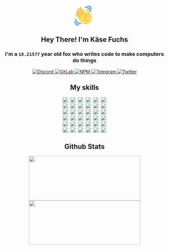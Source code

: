 <div><p align=center><img src=./resources/images/wave.gif width=64px height=64px></p><h2 align=center>Hey There! I'm Käse Fuchs</h2><h3 align=center>I'm a <code>18.21577</code> year old fox who writes code to make computers do things</h3><p align=center><a href=https://discord.com/users/507526681125322772><img alt=Discord src="https://img.shields.io/badge/Discord-5865F2?logo=discord&logoColor=white&style=flat-square#6e4065a16131fe942eca90bd5f854fbc"> </a><a href=https://gitlab.com/kasefuchs><img alt=GitLab src="https://img.shields.io/badge/GitLab-330F63?logo=gitlab&logoColor=white&style=flat-square#6e4065a16131fe942eca90bd5f854fbc"> </a><a href=https://npmjs.com/~kasefuchs><img alt=NPM src="https://img.shields.io/badge/NPM-CB3837?logo=npm&logoColor=white&style=flat-square#6e4065a16131fe942eca90bd5f854fbc"> </a><a href=https://t.me/kasefuchs><img alt=Telegram src="https://img.shields.io/badge/Telegram-2CA5E0?logo=telegram&logoColor=white&style=flat-square#6e4065a16131fe942eca90bd5f854fbc"> </a><a href=https://twitter.com/kasefuchs><img alt=Twitter src="https://img.shields.io/badge/Twitter-1DA1F2?logo=twitter&logoColor=white&style=flat-square#6e4065a16131fe942eca90bd5f854fbc"></a></p><h2 align=center>My skills</h2><p align=center><a href=https://aws.amazon.com/ ><picture><source srcset="https://skillicons.dev/icons?i=aws&theme=dark#6e4065a16131fe942eca90bd5f854fbc" media="(prefers-color-scheme: dark)"><source srcset="https://skillicons.dev/icons?i=aws&theme=light#6e4065a16131fe942eca90bd5f854fbc" media="(prefers-color-scheme: light), (prefers-color-scheme: no-preference)"><img src="https://skillicons.dev/icons?i=aws&theme=light#6e4065a16131fe942eca90bd5f854fbc"></picture></a>&nbsp;&nbsp;<a href=https://en.wikipedia.org/wiki/Bash_(Unix_shell)><picture><source srcset="https://skillicons.dev/icons?i=bash&theme=dark#6e4065a16131fe942eca90bd5f854fbc" media="(prefers-color-scheme: dark)"><source srcset="https://skillicons.dev/icons?i=bash&theme=light#6e4065a16131fe942eca90bd5f854fbc" media="(prefers-color-scheme: light), (prefers-color-scheme: no-preference)"><img src="https://skillicons.dev/icons?i=bash&theme=light#6e4065a16131fe942eca90bd5f854fbc"></picture></a>&nbsp;&nbsp;<a href=https://discord.com/developers/docs><picture><source srcset="https://skillicons.dev/icons?i=bots&theme=dark#6e4065a16131fe942eca90bd5f854fbc" media="(prefers-color-scheme: dark)"><source srcset="https://skillicons.dev/icons?i=bots&theme=light#6e4065a16131fe942eca90bd5f854fbc" media="(prefers-color-scheme: light), (prefers-color-scheme: no-preference)"><img src="https://skillicons.dev/icons?i=bots&theme=light#6e4065a16131fe942eca90bd5f854fbc"></picture></a>&nbsp;&nbsp;<a href=https://www.cloudflare.com/ ><picture><source srcset="https://skillicons.dev/icons?i=cloudflare&theme=dark#6e4065a16131fe942eca90bd5f854fbc" media="(prefers-color-scheme: dark)"><source srcset="https://skillicons.dev/icons?i=cloudflare&theme=light#6e4065a16131fe942eca90bd5f854fbc" media="(prefers-color-scheme: light), (prefers-color-scheme: no-preference)"><img src="https://skillicons.dev/icons?i=cloudflare&theme=light#6e4065a16131fe942eca90bd5f854fbc"></picture></a>&nbsp;&nbsp;<a href=https://en.wikipedia.org/wiki/CSS><picture><source srcset="https://skillicons.dev/icons?i=css&theme=dark#6e4065a16131fe942eca90bd5f854fbc" media="(prefers-color-scheme: dark)"><source srcset="https://skillicons.dev/icons?i=css&theme=light#6e4065a16131fe942eca90bd5f854fbc" media="(prefers-color-scheme: light), (prefers-color-scheme: no-preference)"><img src="https://skillicons.dev/icons?i=css&theme=light#6e4065a16131fe942eca90bd5f854fbc"></picture></a>&nbsp;&nbsp;<a href=https://www.docker.com/ ><picture><source srcset="https://skillicons.dev/icons?i=docker&theme=dark#6e4065a16131fe942eca90bd5f854fbc" media="(prefers-color-scheme: dark)"><source srcset="https://skillicons.dev/icons?i=docker&theme=light#6e4065a16131fe942eca90bd5f854fbc" media="(prefers-color-scheme: light), (prefers-color-scheme: no-preference)"><img src="https://skillicons.dev/icons?i=docker&theme=light#6e4065a16131fe942eca90bd5f854fbc"></picture></a><br><a href=https://www.electronjs.org/ ><picture><source srcset="https://skillicons.dev/icons?i=electron&theme=dark#6e4065a16131fe942eca90bd5f854fbc" media="(prefers-color-scheme: dark)"><source srcset="https://skillicons.dev/icons?i=electron&theme=light#6e4065a16131fe942eca90bd5f854fbc" media="(prefers-color-scheme: light), (prefers-color-scheme: no-preference)"><img src="https://skillicons.dev/icons?i=electron&theme=light#6e4065a16131fe942eca90bd5f854fbc"></picture></a>&nbsp;&nbsp;<a href=https://expressjs.com/ ><picture><source srcset="https://skillicons.dev/icons?i=express&theme=dark#6e4065a16131fe942eca90bd5f854fbc" media="(prefers-color-scheme: dark)"><source srcset="https://skillicons.dev/icons?i=express&theme=light#6e4065a16131fe942eca90bd5f854fbc" media="(prefers-color-scheme: light), (prefers-color-scheme: no-preference)"><img src="https://skillicons.dev/icons?i=express&theme=light#6e4065a16131fe942eca90bd5f854fbc"></picture></a>&nbsp;&nbsp;<a href=https://www.figma.com/ ><picture><source srcset="https://skillicons.dev/icons?i=figma&theme=dark#6e4065a16131fe942eca90bd5f854fbc" media="(prefers-color-scheme: dark)"><source srcset="https://skillicons.dev/icons?i=figma&theme=light#6e4065a16131fe942eca90bd5f854fbc" media="(prefers-color-scheme: light), (prefers-color-scheme: no-preference)"><img src="https://skillicons.dev/icons?i=figma&theme=light#6e4065a16131fe942eca90bd5f854fbc"></picture></a>&nbsp;&nbsp;<a href=https://firebase.google.com/ ><picture><source srcset="https://skillicons.dev/icons?i=firebase&theme=dark#6e4065a16131fe942eca90bd5f854fbc" media="(prefers-color-scheme: dark)"><source srcset="https://skillicons.dev/icons?i=firebase&theme=light#6e4065a16131fe942eca90bd5f854fbc" media="(prefers-color-scheme: light), (prefers-color-scheme: no-preference)"><img src="https://skillicons.dev/icons?i=firebase&theme=light#6e4065a16131fe942eca90bd5f854fbc"></picture></a>&nbsp;&nbsp;<a href=https://flask.palletsprojects.com/ ><picture><source srcset="https://skillicons.dev/icons?i=flask&theme=dark#6e4065a16131fe942eca90bd5f854fbc" media="(prefers-color-scheme: dark)"><source srcset="https://skillicons.dev/icons?i=flask&theme=light#6e4065a16131fe942eca90bd5f854fbc" media="(prefers-color-scheme: light), (prefers-color-scheme: no-preference)"><img src="https://skillicons.dev/icons?i=flask&theme=light#6e4065a16131fe942eca90bd5f854fbc"></picture></a>&nbsp;&nbsp;<a href=https://cloud.google.com/ ><picture><source srcset="https://skillicons.dev/icons?i=gcp&theme=dark#6e4065a16131fe942eca90bd5f854fbc" media="(prefers-color-scheme: dark)"><source srcset="https://skillicons.dev/icons?i=gcp&theme=light#6e4065a16131fe942eca90bd5f854fbc" media="(prefers-color-scheme: light), (prefers-color-scheme: no-preference)"><img src="https://skillicons.dev/icons?i=gcp&theme=light#6e4065a16131fe942eca90bd5f854fbc"></picture></a><br><a href=https://git-scm.com/ ><picture><source srcset="https://skillicons.dev/icons?i=git&theme=dark#6e4065a16131fe942eca90bd5f854fbc" media="(prefers-color-scheme: dark)"><source srcset="https://skillicons.dev/icons?i=git&theme=light#6e4065a16131fe942eca90bd5f854fbc" media="(prefers-color-scheme: light), (prefers-color-scheme: no-preference)"><img src="https://skillicons.dev/icons?i=git&theme=light#6e4065a16131fe942eca90bd5f854fbc"></picture></a>&nbsp;&nbsp;<a href=https://github.com/ ><picture><source srcset="https://skillicons.dev/icons?i=github&theme=dark#6e4065a16131fe942eca90bd5f854fbc" media="(prefers-color-scheme: dark)"><source srcset="https://skillicons.dev/icons?i=github&theme=light#6e4065a16131fe942eca90bd5f854fbc" media="(prefers-color-scheme: light), (prefers-color-scheme: no-preference)"><img src="https://skillicons.dev/icons?i=github&theme=light#6e4065a16131fe942eca90bd5f854fbc"></picture></a>&nbsp;&nbsp;<a href=https://gitlab.com/ ><picture><source srcset="https://skillicons.dev/icons?i=gitlab&theme=dark#6e4065a16131fe942eca90bd5f854fbc" media="(prefers-color-scheme: dark)"><source srcset="https://skillicons.dev/icons?i=gitlab&theme=light#6e4065a16131fe942eca90bd5f854fbc" media="(prefers-color-scheme: light), (prefers-color-scheme: no-preference)"><img src="https://skillicons.dev/icons?i=gitlab&theme=light#6e4065a16131fe942eca90bd5f854fbc"></picture></a>&nbsp;&nbsp;<a href=https://www.heroku.com/ ><picture><source srcset="https://skillicons.dev/icons?i=heroku&theme=dark#6e4065a16131fe942eca90bd5f854fbc" media="(prefers-color-scheme: dark)"><source srcset="https://skillicons.dev/icons?i=heroku&theme=light#6e4065a16131fe942eca90bd5f854fbc" media="(prefers-color-scheme: light), (prefers-color-scheme: no-preference)"><img src="https://skillicons.dev/icons?i=heroku&theme=light#6e4065a16131fe942eca90bd5f854fbc"></picture></a>&nbsp;&nbsp;<a href=https://en.wikipedia.org/wiki/HTML><picture><source srcset="https://skillicons.dev/icons?i=html&theme=dark#6e4065a16131fe942eca90bd5f854fbc" media="(prefers-color-scheme: dark)"><source srcset="https://skillicons.dev/icons?i=html&theme=light#6e4065a16131fe942eca90bd5f854fbc" media="(prefers-color-scheme: light), (prefers-color-scheme: no-preference)"><img src="https://skillicons.dev/icons?i=html&theme=light#6e4065a16131fe942eca90bd5f854fbc"></picture></a>&nbsp;&nbsp;<a href=https://en.wikipedia.org/wiki/JavaScript><picture><source srcset="https://skillicons.dev/icons?i=js&theme=dark#6e4065a16131fe942eca90bd5f854fbc" media="(prefers-color-scheme: dark)"><source srcset="https://skillicons.dev/icons?i=js&theme=light#6e4065a16131fe942eca90bd5f854fbc" media="(prefers-color-scheme: light), (prefers-color-scheme: no-preference)"><img src="https://skillicons.dev/icons?i=js&theme=light#6e4065a16131fe942eca90bd5f854fbc"></picture></a><br><a href=https://en.wikipedia.org/wiki/Linux><picture><source srcset="https://skillicons.dev/icons?i=linux&theme=dark#6e4065a16131fe942eca90bd5f854fbc" media="(prefers-color-scheme: dark)"><source srcset="https://skillicons.dev/icons?i=linux&theme=light#6e4065a16131fe942eca90bd5f854fbc" media="(prefers-color-scheme: light), (prefers-color-scheme: no-preference)"><img src="https://skillicons.dev/icons?i=linux&theme=light#6e4065a16131fe942eca90bd5f854fbc"></picture></a>&nbsp;&nbsp;<a href=https://mui.com/ ><picture><source srcset="https://skillicons.dev/icons?i=materialui&theme=dark#6e4065a16131fe942eca90bd5f854fbc" media="(prefers-color-scheme: dark)"><source srcset="https://skillicons.dev/icons?i=materialui&theme=light#6e4065a16131fe942eca90bd5f854fbc" media="(prefers-color-scheme: light), (prefers-color-scheme: no-preference)"><img src="https://skillicons.dev/icons?i=materialui&theme=light#6e4065a16131fe942eca90bd5f854fbc"></picture></a>&nbsp;&nbsp;<a href=https://en.wikipedia.org/wiki/Markdown><picture><source srcset="https://skillicons.dev/icons?i=md&theme=dark#6e4065a16131fe942eca90bd5f854fbc" media="(prefers-color-scheme: dark)"><source srcset="https://skillicons.dev/icons?i=md&theme=light#6e4065a16131fe942eca90bd5f854fbc" media="(prefers-color-scheme: light), (prefers-color-scheme: no-preference)"><img src="https://skillicons.dev/icons?i=md&theme=light#6e4065a16131fe942eca90bd5f854fbc"></picture></a>&nbsp;&nbsp;<a href=https://www.mongodb.com/ ><picture><source srcset="https://skillicons.dev/icons?i=mongodb&theme=dark#6e4065a16131fe942eca90bd5f854fbc" media="(prefers-color-scheme: dark)"><source srcset="https://skillicons.dev/icons?i=mongodb&theme=light#6e4065a16131fe942eca90bd5f854fbc" media="(prefers-color-scheme: light), (prefers-color-scheme: no-preference)"><img src="https://skillicons.dev/icons?i=mongodb&theme=light#6e4065a16131fe942eca90bd5f854fbc"></picture></a>&nbsp;&nbsp;<a href=https://www.mysql.com/ ><picture><source srcset="https://skillicons.dev/icons?i=mysql&theme=dark#6e4065a16131fe942eca90bd5f854fbc" media="(prefers-color-scheme: dark)"><source srcset="https://skillicons.dev/icons?i=mysql&theme=light#6e4065a16131fe942eca90bd5f854fbc" media="(prefers-color-scheme: light), (prefers-color-scheme: no-preference)"><img src="https://skillicons.dev/icons?i=mysql&theme=light#6e4065a16131fe942eca90bd5f854fbc"></picture></a>&nbsp;&nbsp;<a href=https://nextjs.org/ ><picture><source srcset="https://skillicons.dev/icons?i=nextjs&theme=dark#6e4065a16131fe942eca90bd5f854fbc" media="(prefers-color-scheme: dark)"><source srcset="https://skillicons.dev/icons?i=nextjs&theme=light#6e4065a16131fe942eca90bd5f854fbc" media="(prefers-color-scheme: light), (prefers-color-scheme: no-preference)"><img src="https://skillicons.dev/icons?i=nextjs&theme=light#6e4065a16131fe942eca90bd5f854fbc"></picture></a><br><a href=https://nodejs.org/en/ ><picture><source srcset="https://skillicons.dev/icons?i=nodejs&theme=dark#6e4065a16131fe942eca90bd5f854fbc" media="(prefers-color-scheme: dark)"><source srcset="https://skillicons.dev/icons?i=nodejs&theme=light#6e4065a16131fe942eca90bd5f854fbc" media="(prefers-color-scheme: light), (prefers-color-scheme: no-preference)"><img src="https://skillicons.dev/icons?i=nodejs&theme=light#6e4065a16131fe942eca90bd5f854fbc"></picture></a>&nbsp;&nbsp;<a href=https://www.postgresql.org/ ><picture><source srcset="https://skillicons.dev/icons?i=postgres&theme=dark#6e4065a16131fe942eca90bd5f854fbc" media="(prefers-color-scheme: dark)"><source srcset="https://skillicons.dev/icons?i=postgres&theme=light#6e4065a16131fe942eca90bd5f854fbc" media="(prefers-color-scheme: light), (prefers-color-scheme: no-preference)"><img src="https://skillicons.dev/icons?i=postgres&theme=light#6e4065a16131fe942eca90bd5f854fbc"></picture></a>&nbsp;&nbsp;<a href=https://learn.microsoft.com/en-us/powershell/ ><picture><source srcset="https://skillicons.dev/icons?i=powershell&theme=dark#6e4065a16131fe942eca90bd5f854fbc" media="(prefers-color-scheme: dark)"><source srcset="https://skillicons.dev/icons?i=powershell&theme=light#6e4065a16131fe942eca90bd5f854fbc" media="(prefers-color-scheme: light), (prefers-color-scheme: no-preference)"><img src="https://skillicons.dev/icons?i=powershell&theme=light#6e4065a16131fe942eca90bd5f854fbc"></picture></a>&nbsp;&nbsp;<a href=https://www.python.org/ ><picture><source srcset="https://skillicons.dev/icons?i=py&theme=dark#6e4065a16131fe942eca90bd5f854fbc" media="(prefers-color-scheme: dark)"><source srcset="https://skillicons.dev/icons?i=py&theme=light#6e4065a16131fe942eca90bd5f854fbc" media="(prefers-color-scheme: light), (prefers-color-scheme: no-preference)"><img src="https://skillicons.dev/icons?i=py&theme=light#6e4065a16131fe942eca90bd5f854fbc"></picture></a>&nbsp;&nbsp;<a href=https://www.raspberrypi.org/ ><picture><source srcset="https://skillicons.dev/icons?i=raspberrypi&theme=dark#6e4065a16131fe942eca90bd5f854fbc" media="(prefers-color-scheme: dark)"><source srcset="https://skillicons.dev/icons?i=raspberrypi&theme=light#6e4065a16131fe942eca90bd5f854fbc" media="(prefers-color-scheme: light), (prefers-color-scheme: no-preference)"><img src="https://skillicons.dev/icons?i=raspberrypi&theme=light#6e4065a16131fe942eca90bd5f854fbc"></picture></a>&nbsp;&nbsp;<a href=https://reactjs.org/ ><picture><source srcset="https://skillicons.dev/icons?i=react&theme=dark#6e4065a16131fe942eca90bd5f854fbc" media="(prefers-color-scheme: dark)"><source srcset="https://skillicons.dev/icons?i=react&theme=light#6e4065a16131fe942eca90bd5f854fbc" media="(prefers-color-scheme: light), (prefers-color-scheme: no-preference)"><img src="https://skillicons.dev/icons?i=react&theme=light#6e4065a16131fe942eca90bd5f854fbc"></picture></a><br><a href=https://redux.js.org/ ><picture><source srcset="https://skillicons.dev/icons?i=redux&theme=dark#6e4065a16131fe942eca90bd5f854fbc" media="(prefers-color-scheme: dark)"><source srcset="https://skillicons.dev/icons?i=redux&theme=light#6e4065a16131fe942eca90bd5f854fbc" media="(prefers-color-scheme: light), (prefers-color-scheme: no-preference)"><img src="https://skillicons.dev/icons?i=redux&theme=light#6e4065a16131fe942eca90bd5f854fbc"></picture></a>&nbsp;&nbsp;<a href=https://en.wikipedia.org/wiki/Regular_expression><picture><source srcset="https://skillicons.dev/icons?i=regex&theme=dark#6e4065a16131fe942eca90bd5f854fbc" media="(prefers-color-scheme: dark)"><source srcset="https://skillicons.dev/icons?i=regex&theme=light#6e4065a16131fe942eca90bd5f854fbc" media="(prefers-color-scheme: light), (prefers-color-scheme: no-preference)"><img src="https://skillicons.dev/icons?i=regex&theme=light#6e4065a16131fe942eca90bd5f854fbc"></picture></a>&nbsp;&nbsp;<a href=https://en.wikipedia.org/wiki/Sass_(stylesheet_language)><picture><source srcset="https://skillicons.dev/icons?i=sass&theme=dark#6e4065a16131fe942eca90bd5f854fbc" media="(prefers-color-scheme: dark)"><source srcset="https://skillicons.dev/icons?i=sass&theme=light#6e4065a16131fe942eca90bd5f854fbc" media="(prefers-color-scheme: light), (prefers-color-scheme: no-preference)"><img src="https://skillicons.dev/icons?i=sass&theme=light#6e4065a16131fe942eca90bd5f854fbc"></picture></a>&nbsp;&nbsp;<a href=https://www.typescriptlang.org/ ><picture><source srcset="https://skillicons.dev/icons?i=ts&theme=dark#6e4065a16131fe942eca90bd5f854fbc" media="(prefers-color-scheme: dark)"><source srcset="https://skillicons.dev/icons?i=ts&theme=light#6e4065a16131fe942eca90bd5f854fbc" media="(prefers-color-scheme: light), (prefers-color-scheme: no-preference)"><img src="https://skillicons.dev/icons?i=ts&theme=light#6e4065a16131fe942eca90bd5f854fbc"></picture></a>&nbsp;&nbsp;<a href=https://unity.com/ ><picture><source srcset="https://skillicons.dev/icons?i=unity&theme=dark#6e4065a16131fe942eca90bd5f854fbc" media="(prefers-color-scheme: dark)"><source srcset="https://skillicons.dev/icons?i=unity&theme=light#6e4065a16131fe942eca90bd5f854fbc" media="(prefers-color-scheme: light), (prefers-color-scheme: no-preference)"><img src="https://skillicons.dev/icons?i=unity&theme=light#6e4065a16131fe942eca90bd5f854fbc"></picture></a>&nbsp;&nbsp;<a href=https://workers.cloudflare.com/ ><picture><source srcset="https://skillicons.dev/icons?i=workers&theme=dark#6e4065a16131fe942eca90bd5f854fbc" media="(prefers-color-scheme: dark)"><source srcset="https://skillicons.dev/icons?i=workers&theme=light#6e4065a16131fe942eca90bd5f854fbc" media="(prefers-color-scheme: light), (prefers-color-scheme: no-preference)"><img src="https://skillicons.dev/icons?i=workers&theme=light#6e4065a16131fe942eca90bd5f854fbc"></picture></a><br></p><h2 align=center>Github Stats</h2><p align=center><picture><source srcset="https://github-readme-stats-kasefuchs.vercel.app/api/?count_private=true&hide_border=true&hide_rank=true&line_height=20&hide_title=true&username=Kasefuchs&theme=dark#6e4065a16131fe942eca90bd5f854fbc" media="(prefers-color-scheme: dark)"><source srcset="https://github-readme-stats-kasefuchs.vercel.app/api/?count_private=true&hide_border=true&hide_rank=true&line_height=20&hide_title=true&username=Kasefuchs&theme=light#6e4065a16131fe942eca90bd5f854fbc" media="(prefers-color-scheme: light), (prefers-color-scheme: no-preference)"><img align=middle width=350 height=140 src="https://github-readme-stats-kasefuchs.vercel.app/api/?count_private=true&hide_border=true&hide_rank=true&line_height=20&hide_title=true&username=Kasefuchs&theme=light#6e4065a16131fe942eca90bd5f854fbc"></picture><picture><source srcset="https://github-readme-stats-kasefuchs.vercel.app/api/top-langs/?count_private=true&hide_border=true&layout=compact&username=Kasefuchs&theme=dark#6e4065a16131fe942eca90bd5f854fbc" media="(prefers-color-scheme: dark)"><source srcset="https://github-readme-stats-kasefuchs.vercel.app/api/top-langs/?count_private=true&hide_border=true&layout=compact&username=Kasefuchs&theme=light#6e4065a16131fe942eca90bd5f854fbc" media="(prefers-color-scheme: light), (prefers-color-scheme: no-preference)"><img align=middle width=350 height=140 src="https://github-readme-stats-kasefuchs.vercel.app/api/top-langs/?count_private=true&hide_border=true&layout=compact&username=Kasefuchs&theme=light#6e4065a16131fe942eca90bd5f854fbc"></picture></p><img src="https://hit.yhype.me/github/profile?user_id=64592097#6e4065a16131fe942eca90bd5f854fbc" alt=""></div>